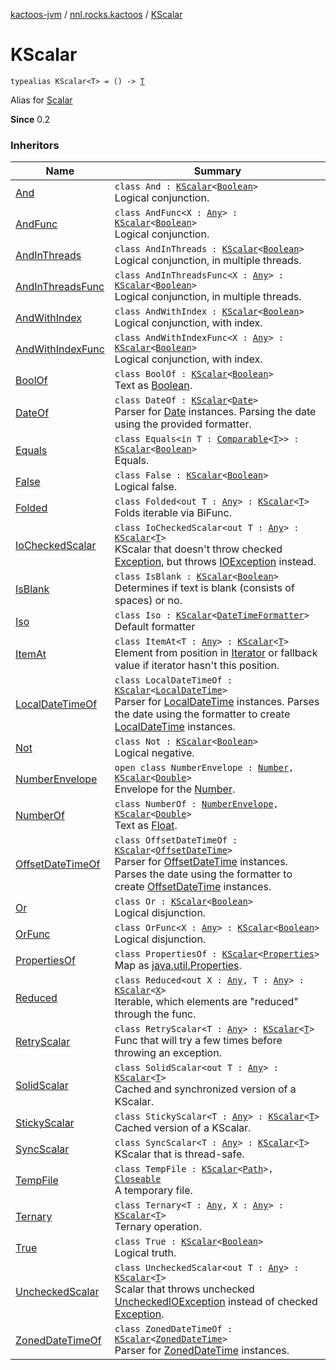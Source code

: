 [kactoos-jvm](../index.md) / [nnl.rocks.kactoos](index.md) / [KScalar](./-k-scalar.md)

# KScalar

`typealias KScalar<T> = () -> `[`T`](-k-scalar.md#T)

Alias for [Scalar](-scalar/index.md)

**Since**
0.2

### Inheritors

| Name | Summary |
|---|---|
| [And](../nnl.rocks.kactoos.scalar/-and/index.md) | `class And : `[`KScalar`](./-k-scalar.md)`<`[`Boolean`](https://kotlinlang.org/api/latest/jvm/stdlib/kotlin/-boolean/index.html)`>`<br>Logical conjunction. |
| [AndFunc](../nnl.rocks.kactoos.scalar/-and-func/index.md) | `class AndFunc<X : `[`Any`](https://kotlinlang.org/api/latest/jvm/stdlib/kotlin/-any/index.html)`> : `[`KScalar`](./-k-scalar.md)`<`[`Boolean`](https://kotlinlang.org/api/latest/jvm/stdlib/kotlin/-boolean/index.html)`>`<br>Logical conjunction. |
| [AndInThreads](../nnl.rocks.kactoos.scalar/-and-in-threads/index.md) | `class AndInThreads : `[`KScalar`](./-k-scalar.md)`<`[`Boolean`](https://kotlinlang.org/api/latest/jvm/stdlib/kotlin/-boolean/index.html)`>`<br>Logical conjunction, in multiple threads. |
| [AndInThreadsFunc](../nnl.rocks.kactoos.scalar/-and-in-threads-func/index.md) | `class AndInThreadsFunc<X : `[`Any`](https://kotlinlang.org/api/latest/jvm/stdlib/kotlin/-any/index.html)`> : `[`KScalar`](./-k-scalar.md)`<`[`Boolean`](https://kotlinlang.org/api/latest/jvm/stdlib/kotlin/-boolean/index.html)`>`<br>Logical conjunction, in multiple threads. |
| [AndWithIndex](../nnl.rocks.kactoos.scalar/-and-with-index/index.md) | `class AndWithIndex : `[`KScalar`](./-k-scalar.md)`<`[`Boolean`](https://kotlinlang.org/api/latest/jvm/stdlib/kotlin/-boolean/index.html)`>`<br>Logical conjunction, with index. |
| [AndWithIndexFunc](../nnl.rocks.kactoos.scalar/-and-with-index-func/index.md) | `class AndWithIndexFunc<X : `[`Any`](https://kotlinlang.org/api/latest/jvm/stdlib/kotlin/-any/index.html)`> : `[`KScalar`](./-k-scalar.md)`<`[`Boolean`](https://kotlinlang.org/api/latest/jvm/stdlib/kotlin/-boolean/index.html)`>`<br>Logical conjunction, with index. |
| [BoolOf](../nnl.rocks.kactoos.scalar/-bool-of/index.md) | `class BoolOf : `[`KScalar`](./-k-scalar.md)`<`[`Boolean`](https://kotlinlang.org/api/latest/jvm/stdlib/kotlin/-boolean/index.html)`>`<br>Text as [Boolean](https://kotlinlang.org/api/latest/jvm/stdlib/kotlin/-boolean/index.html). |
| [DateOf](../nnl.rocks.kactoos.time/-date-of/index.md) | `class DateOf : `[`KScalar`](./-k-scalar.md)`<`[`Date`](http://docs.oracle.com/javase/8/docs/api/java/util/Date.html)`>`<br>Parser for [Date](http://docs.oracle.com/javase/8/docs/api/java/util/Date.html) instances. Parsing the date using the provided formatter. |
| [Equals](../nnl.rocks.kactoos.scalar/-equals/index.md) | `class Equals<in T : `[`Comparable`](https://kotlinlang.org/api/latest/jvm/stdlib/kotlin/-comparable/index.html)`<`[`T`](../nnl.rocks.kactoos.scalar/-equals/index.md#T)`>> : `[`KScalar`](./-k-scalar.md)`<`[`Boolean`](https://kotlinlang.org/api/latest/jvm/stdlib/kotlin/-boolean/index.html)`>`<br>Equals. |
| [False](../nnl.rocks.kactoos.scalar/-false/index.md) | `class False : `[`KScalar`](./-k-scalar.md)`<`[`Boolean`](https://kotlinlang.org/api/latest/jvm/stdlib/kotlin/-boolean/index.html)`>`<br>Logical false. |
| [Folded](../nnl.rocks.kactoos.scalar/-folded/index.md) | `class Folded<out T : `[`Any`](https://kotlinlang.org/api/latest/jvm/stdlib/kotlin/-any/index.html)`> : `[`KScalar`](./-k-scalar.md)`<`[`T`](../nnl.rocks.kactoos.scalar/-folded/index.md#T)`>`<br>Folds iterable via BiFunc. |
| [IoCheckedScalar](../nnl.rocks.kactoos.scalar/-io-checked-scalar/index.md) | `class IoCheckedScalar<out T : `[`Any`](https://kotlinlang.org/api/latest/jvm/stdlib/kotlin/-any/index.html)`> : `[`KScalar`](./-k-scalar.md)`<`[`T`](../nnl.rocks.kactoos.scalar/-io-checked-scalar/index.md#T)`>`<br>KScalar that doesn't throw checked [Exception](https://kotlinlang.org/api/latest/jvm/stdlib/kotlin/-exception/index.html), but throws [IOException](http://docs.oracle.com/javase/8/docs/api/java/io/IOException.html) instead. |
| [IsBlank](../nnl.rocks.kactoos.text/-is-blank/index.md) | `class IsBlank : `[`KScalar`](./-k-scalar.md)`<`[`Boolean`](https://kotlinlang.org/api/latest/jvm/stdlib/kotlin/-boolean/index.html)`>`<br>Determines if text is blank (consists of spaces) or no. |
| [Iso](../nnl.rocks.kactoos.time/-iso/index.md) | `class Iso : `[`KScalar`](./-k-scalar.md)`<`[`DateTimeFormatter`](http://docs.oracle.com/javase/8/docs/api/java/time/format/DateTimeFormatter.html)`>`<br>Default formatter |
| [ItemAt](../nnl.rocks.kactoos.scalar/-item-at/index.md) | `class ItemAt<T : `[`Any`](https://kotlinlang.org/api/latest/jvm/stdlib/kotlin/-any/index.html)`> : `[`KScalar`](./-k-scalar.md)`<`[`T`](../nnl.rocks.kactoos.scalar/-item-at/index.md#T)`>`<br>Element from position in [Iterator](https://kotlinlang.org/api/latest/jvm/stdlib/kotlin.collections/-iterator/index.html) or fallback value if iterator hasn't this position. |
| [LocalDateTimeOf](../nnl.rocks.kactoos.time/-local-date-time-of/index.md) | `class LocalDateTimeOf : `[`KScalar`](./-k-scalar.md)`<`[`LocalDateTime`](http://docs.oracle.com/javase/8/docs/api/java/time/LocalDateTime.html)`>`<br>Parser for [LocalDateTime](http://docs.oracle.com/javase/8/docs/api/java/time/LocalDateTime.html) instances. Parses the date using the formatter to create [LocalDateTime](http://docs.oracle.com/javase/8/docs/api/java/time/LocalDateTime.html) instances. |
| [Not](../nnl.rocks.kactoos.scalar/-not/index.md) | `class Not : `[`KScalar`](./-k-scalar.md)`<`[`Boolean`](https://kotlinlang.org/api/latest/jvm/stdlib/kotlin/-boolean/index.html)`>`<br>Logical negative. |
| [NumberEnvelope](../nnl.rocks.kactoos.scalar/-number-envelope/index.md) | `open class NumberEnvelope : `[`Number`](https://kotlinlang.org/api/latest/jvm/stdlib/kotlin/-number/index.html)`, `[`KScalar`](./-k-scalar.md)`<`[`Double`](https://kotlinlang.org/api/latest/jvm/stdlib/kotlin/-double/index.html)`>`<br>Envelope for the [Number](https://kotlinlang.org/api/latest/jvm/stdlib/kotlin/-number/index.html). |
| [NumberOf](../nnl.rocks.kactoos.scalar/-number-of/index.md) | `class NumberOf : `[`NumberEnvelope`](../nnl.rocks.kactoos.scalar/-number-envelope/index.md)`, `[`KScalar`](./-k-scalar.md)`<`[`Double`](https://kotlinlang.org/api/latest/jvm/stdlib/kotlin/-double/index.html)`>`<br>Text as [Float](https://kotlinlang.org/api/latest/jvm/stdlib/kotlin/-float/index.html). |
| [OffsetDateTimeOf](../nnl.rocks.kactoos.time/-offset-date-time-of/index.md) | `class OffsetDateTimeOf : `[`KScalar`](./-k-scalar.md)`<`[`OffsetDateTime`](http://docs.oracle.com/javase/8/docs/api/java/time/OffsetDateTime.html)`>`<br>Parser for [OffsetDateTime](http://docs.oracle.com/javase/8/docs/api/java/time/OffsetDateTime.html) instances. Parses the date using the formatter to create [OffsetDateTime](http://docs.oracle.com/javase/8/docs/api/java/time/OffsetDateTime.html) instances. |
| [Or](../nnl.rocks.kactoos.scalar/-or/index.md) | `class Or : `[`KScalar`](./-k-scalar.md)`<`[`Boolean`](https://kotlinlang.org/api/latest/jvm/stdlib/kotlin/-boolean/index.html)`>`<br>Logical disjunction. |
| [OrFunc](../nnl.rocks.kactoos.scalar/-or-func/index.md) | `class OrFunc<X : `[`Any`](https://kotlinlang.org/api/latest/jvm/stdlib/kotlin/-any/index.html)`> : `[`KScalar`](./-k-scalar.md)`<`[`Boolean`](https://kotlinlang.org/api/latest/jvm/stdlib/kotlin/-boolean/index.html)`>`<br>Logical disjunction. |
| [PropertiesOf](../nnl.rocks.kactoos.scalar/-properties-of/index.md) | `class PropertiesOf : `[`KScalar`](./-k-scalar.md)`<`[`Properties`](http://docs.oracle.com/javase/8/docs/api/java/util/Properties.html)`>`<br>Map as [java.util.Properties](http://docs.oracle.com/javase/8/docs/api/java/util/Properties.html). |
| [Reduced](../nnl.rocks.kactoos.scalar/-reduced/index.md) | `class Reduced<out X : `[`Any`](https://kotlinlang.org/api/latest/jvm/stdlib/kotlin/-any/index.html)`, T : `[`Any`](https://kotlinlang.org/api/latest/jvm/stdlib/kotlin/-any/index.html)`> : `[`KScalar`](./-k-scalar.md)`<`[`X`](../nnl.rocks.kactoos.scalar/-reduced/index.md#X)`>`<br>Iterable, which elements are "reduced" through the func. |
| [RetryScalar](../nnl.rocks.kactoos.scalar/-retry-scalar/index.md) | `class RetryScalar<T : `[`Any`](https://kotlinlang.org/api/latest/jvm/stdlib/kotlin/-any/index.html)`> : `[`KScalar`](./-k-scalar.md)`<`[`T`](../nnl.rocks.kactoos.scalar/-retry-scalar/index.md#T)`>`<br>Func that will try a few times before throwing an exception. |
| [SolidScalar](../nnl.rocks.kactoos.scalar/-solid-scalar/index.md) | `class SolidScalar<out T : `[`Any`](https://kotlinlang.org/api/latest/jvm/stdlib/kotlin/-any/index.html)`> : `[`KScalar`](./-k-scalar.md)`<`[`T`](../nnl.rocks.kactoos.scalar/-solid-scalar/index.md#T)`>`<br>Cached and synchronized version of a KScalar. |
| [StickyScalar](../nnl.rocks.kactoos.scalar/-sticky-scalar/index.md) | `class StickyScalar<T : `[`Any`](https://kotlinlang.org/api/latest/jvm/stdlib/kotlin/-any/index.html)`> : `[`KScalar`](./-k-scalar.md)`<`[`T`](../nnl.rocks.kactoos.scalar/-sticky-scalar/index.md#T)`>`<br>Cached version of a KScalar. |
| [SyncScalar](../nnl.rocks.kactoos.scalar/-sync-scalar/index.md) | `class SyncScalar<T : `[`Any`](https://kotlinlang.org/api/latest/jvm/stdlib/kotlin/-any/index.html)`> : `[`KScalar`](./-k-scalar.md)`<`[`T`](../nnl.rocks.kactoos.scalar/-sync-scalar/index.md#T)`>`<br>KScalar that is thread-safe. |
| [TempFile](../nnl.rocks.kactoos.io/-temp-file/index.md) | `class TempFile : `[`KScalar`](./-k-scalar.md)`<`[`Path`](http://docs.oracle.com/javase/8/docs/api/java/nio/file/Path.html)`>, `[`Closeable`](http://docs.oracle.com/javase/8/docs/api/java/io/Closeable.html)<br>A temporary file. |
| [Ternary](../nnl.rocks.kactoos.scalar/-ternary/index.md) | `class Ternary<T : `[`Any`](https://kotlinlang.org/api/latest/jvm/stdlib/kotlin/-any/index.html)`, X : `[`Any`](https://kotlinlang.org/api/latest/jvm/stdlib/kotlin/-any/index.html)`> : `[`KScalar`](./-k-scalar.md)`<`[`T`](../nnl.rocks.kactoos.scalar/-ternary/index.md#T)`>`<br>Ternary operation. |
| [True](../nnl.rocks.kactoos.scalar/-true/index.md) | `class True : `[`KScalar`](./-k-scalar.md)`<`[`Boolean`](https://kotlinlang.org/api/latest/jvm/stdlib/kotlin/-boolean/index.html)`>`<br>Logical truth. |
| [UncheckedScalar](../nnl.rocks.kactoos.scalar/-unchecked-scalar/index.md) | `class UncheckedScalar<out T : `[`Any`](https://kotlinlang.org/api/latest/jvm/stdlib/kotlin/-any/index.html)`> : `[`KScalar`](./-k-scalar.md)`<`[`T`](../nnl.rocks.kactoos.scalar/-unchecked-scalar/index.md#T)`>`<br>Scalar that throws unchecked [UncheckedIOException](http://docs.oracle.com/javase/8/docs/api/java/io/UncheckedIOException.html) instead of checked [Exception](https://kotlinlang.org/api/latest/jvm/stdlib/kotlin/-exception/index.html). |
| [ZonedDateTimeOf](../nnl.rocks.kactoos.time/-zoned-date-time-of/index.md) | `class ZonedDateTimeOf : `[`KScalar`](./-k-scalar.md)`<`[`ZonedDateTime`](http://docs.oracle.com/javase/8/docs/api/java/time/ZonedDateTime.html)`>`<br>Parser for [ZonedDateTime](http://docs.oracle.com/javase/8/docs/api/java/time/ZonedDateTime.html) instances. |
